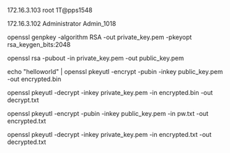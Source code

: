 <!-- Red Hat Linux -->
172.16.3.103
root
1T@pps1548

<!-- MSSQL + Domain -->
172.16.3.102
Administrator
Admin_1018

<!-- generate private key -->
openssl genpkey -algorithm RSA -out private_key.pem -pkeyopt rsa_keygen_bits:2048
<!-- generate public key -->
openssl rsa -pubout -in private_key.pem -out public_key.pem

<!-- encrypt (txt) -->
echo "helloworld" | openssl pkeyutl -encrypt -pubin -inkey public_key.pem -out encrypted.bin
<!-- decrypt -->
openssl pkeyutl -decrypt -inkey private_key.pem -in encrypted.bin -out decrypt.txt

<!-- encrypt (file) -->
openssl pkeyutl -encrypt -pubin -inkey public_key.pem -in pw.txt -out encrypted.txt
<!-- decrypt  -->
openssl pkeyutl -decrypt -inkey private_key.pem -in encrypted.txt -out decrypted.txt
